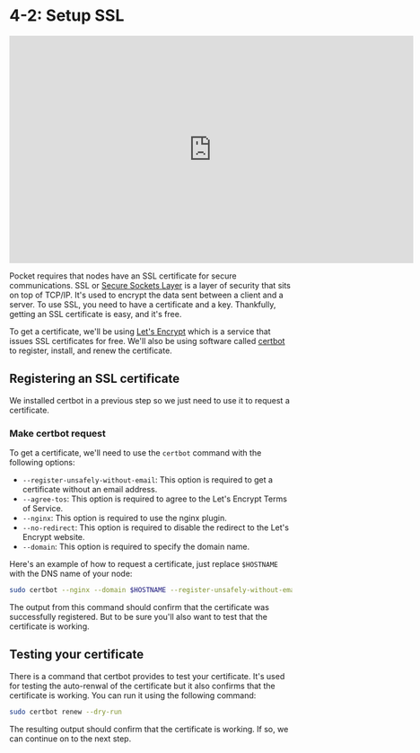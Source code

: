 # 4-2: Setup SSL

<iframe id="ytplayer" type="text/html" width="720" height="405"
src="https://www.youtube.com/embed/Y7UTvIlHXRI?start=3105"
frameborder="0" allowfullscreen></iframe>

Pocket requires that nodes have an SSL certificate for secure communications. SSL or [Secure Sockets Layer](https://www.cloudflare.com/learning/ssl/what-is-ssl/) is a layer of security that sits on top of TCP/IP. It's used to encrypt the data sent between a client and a server. To use SSL, you need to have a certificate and a key. Thankfully, getting an SSL certificate is easy, and it's free.

To get a certificate, we'll be using [Let's Encrypt](https://letsencrypt.org/) which is a service that issues SSL certificates for free. We'll also be using software called [certbot](https://certbot.eff.org/) to register, install, and renew the certificate.

## Registering an SSL certificate

We installed certbot in a previous step so we just need to use it to request a certificate.

### Make certbot request

To get a certificate, we'll need to use the `certbot` command with the following options:

- `--register-unsafely-without-email`: This option is required to get a certificate without an email address.
- `--agree-tos`: This option is required to agree to the Let's Encrypt Terms of Service.
- `--nginx`: This option is required to use the nginx plugin.
- `--no-redirect`: This option is required to disable the redirect to the Let's Encrypt website.
- `--domain`: This option is required to specify the domain name.

Here's an example of how to request a certificate, just replace `$HOSTNAME` with the DNS name of your node:

```bash
sudo certbot --nginx --domain $HOSTNAME --register-unsafely-without-email --no-redirect --agree-tos
```
The output from this command should confirm that the certificate was successfully registered. But to be sure you'll also want to test that the certificate is working.

## Testing your certificate

There is a command that certbot provides to test your certificate. It's used for testing the auto-renwal of the certificate but it also confirms that the certificate is working. You can run it using the following command:
```bash
sudo certbot renew --dry-run
```
The resulting output should confirm that the certificate is working. If so, we can continue on to the next step.

